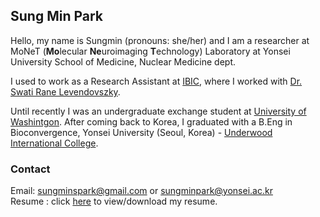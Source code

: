 ## Sung Min Park
Hello, my name is Sungmin (pronouns: she/her) and I am a researcher at MoNeT (**Mo**lecular **Ne**uroimaging **T**echnology) Laboratory at Yonsei University School of Medicine, Nuclear Medicine dept. 


I used to work as a Research Assistant at [IBIC](http://ibic.washington.edu), where I worked with [Dr. Swati Rane Levendovszky](https://sites.google.com/site/uwswatirane). 

Until recently I was an undergraduate exchange student at <span style="color:BlueViolet">[University of Washintgon](https://www.washington.edu)</span>. After coming back to Korea, I graduated with a B.Eng in Bioconvergence, Yonsei University (Seoul, Korea) - [Underwood International College](https://uic.yonsei.ac.kr/main/default.asp).


### Contact
Email: [sungminspark@gmail.com](sungminspark@gmail.com) or [sungminpark@yonsei.ac.kr](sungminpark@yonsei.ac.kr) <br>
Resume : click [here](https://drive.google.com/file/d/16Dzjjjla6WwJ-BlyPl-4UT1NJcFvz8OD/view?usp=sharing) to view/download my resume. 
